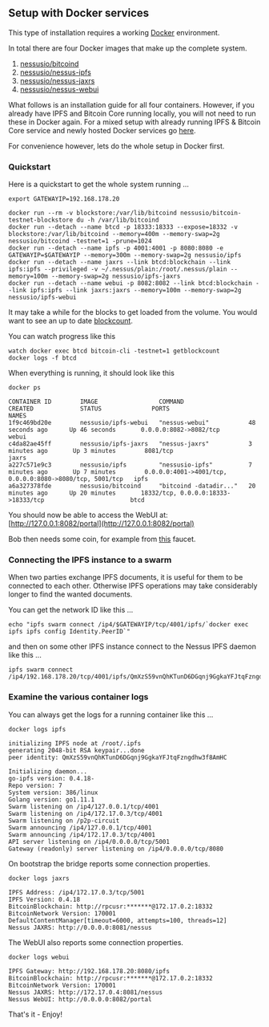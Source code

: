 ## Setup with Docker services

This type of installation requires a working [Docker](https://www.docker.com/community-edition#/download) environment.

In total there are four Docker images that make up the complete system.

1. [nessusio/bitcoind](https://hub.docker.com/r/nessusio/bitcoind)
2. [nessusio/nessus-ipfs](https://hub.docker.com/r/nessusio/ipfs)
3. [nessusio/nessus-jaxrs](https://hub.docker.com/r/nessusio/ipfs-jaxrs)
4. [nessusio/nessus-webui](https://hub.docker.com/r/nessusio/ipfs-webui)

What follows is an installation guide for all four containers. However, if you already have IPFS and Bitcoin Core running locally, you will not need to run these in Docker again.
For a mixed setup with already running IPFS & Bitcoin Core service and newly hosted Docker services go [here](Setup-Mixed-Docker.md).

For convenience however, lets do the whole setup in Docker first.

### Quickstart

Here is a quickstart to get the whole system running ...

    export GATEWAYIP=192.168.178.20

    docker run --rm -v blockstore:/var/lib/bitcoind nessusio/bitcoin-testnet-blockstore du -h /var/lib/bitcoind
    docker run --detach --name btcd -p 18333:18333 --expose=18332 -v blockstore:/var/lib/bitcoind --memory=400m --memory-swap=2g nessusio/bitcoind -testnet=1 -prune=1024
    docker run --detach --name ipfs -p 4001:4001 -p 8080:8080 -e GATEWAYIP=$GATEWAYIP --memory=300m --memory-swap=2g nessusio/ipfs
    docker run --detach --name jaxrs --link btcd:blockchain --link ipfs:ipfs --privileged -v ~/.nessus/plain:/root/.nessus/plain --memory=100m --memory-swap=2g nessusio/ipfs-jaxrs
    docker run --detach --name webui -p 8082:8082 --link btcd:blockchain --link ipfs:ipfs --link jaxrs:jaxrs --memory=100m --memory-swap=2g nessusio/ipfs-webui

It may take a while for the blocks to get loaded from the volume. 
You would want to see an up to date [blockcount](https://live.blockcypher.com/btc-testnet).

You can watch progress like this

    watch docker exec btcd bitcoin-cli -testnet=1 getblockcount
    docker logs -f btcd
    
When everything is running, it should look like this

    docker ps

    CONTAINER ID        IMAGE                 COMMAND                  CREATED             STATUS              PORTS                                                      NAMES
    1f9c469bd20e        nessusio/ipfs-webui   "nessus-webui"           48 seconds ago      Up 46 seconds       0.0.0.0:8082->8082/tcp                                     webui
    c4da82ae45ff        nessusio/ipfs-jaxrs   "nessus-jaxrs"           3 minutes ago       Up 3 minutes        8081/tcp                                                   jaxrs
    a227c571e9c3        nessusio/ipfs         "nessusio-ipfs"          7 minutes ago       Up 7 minutes        0.0.0.0:4001->4001/tcp, 0.0.0.0:8080->8080/tcp, 5001/tcp   ipfs
    a6a327378fde        nessusio/bitcoind     "bitcoind -datadir..."   20 minutes ago      Up 20 minutes       18332/tcp, 0.0.0.0:18333->18333/tcp                        btcd

You should now be able to access the WebUI at: [http://127.0.0.1:8082/portal](http://127.0.0.1:8082/portal)

Bob then needs some coin, for example from [this](http://bitcoinfaucet.uo1.net/send.php) faucet.

### Connecting the IPFS instance to a swarm

When two parties exchange IPFS documents, it is useful for them to be connected to each other.
Otherwise IPFS operations may take considerably longer to find the wanted documents. 

You can get the network ID like this ...

    echo "ipfs swarm connect /ip4/$GATEWAYIP/tcp/4001/ipfs/`docker exec ipfs ipfs config Identity.PeerID`"

and then on some other IPFS instance connect to the Nessus IPFS daemon like this ...

    ipfs swarm connect /ip4/192.168.178.20/tcp/4001/ipfs/QmXzS59vnQhKTunD6DGqnj9GgkaYFJtqFzngdhw3f8AmHC

### Examine the various container logs 

You can always get the logs for a running container like this ...

    docker logs ipfs

    initializing IPFS node at /root/.ipfs
    generating 2048-bit RSA keypair...done
    peer identity: QmXzS59vnQhKTunD6DGqnj9GgkaYFJtqFzngdhw3f8AmHC
    
    Initializing daemon...
    go-ipfs version: 0.4.18-
    Repo version: 7
    System version: 386/linux
    Golang version: go1.11.1
    Swarm listening on /ip4/127.0.0.1/tcp/4001
    Swarm listening on /ip4/172.17.0.3/tcp/4001
    Swarm listening on /p2p-circuit
    Swarm announcing /ip4/127.0.0.1/tcp/4001
    Swarm announcing /ip4/172.17.0.3/tcp/4001
    API server listening on /ip4/0.0.0.0/tcp/5001
    Gateway (readonly) server listening on /ip4/0.0.0.0/tcp/8080

On bootstrap the bridge reports some connection properties.

    docker logs jaxrs

    IPFS Address: /ip4/172.17.0.3/tcp/5001
    IPFS Version: 0.4.18
    BitcoinBlockchain: http://rpcusr:*******@172.17.0.2:18332
    BitcoinNetwork Version: 170001
    DefaultContentManager[timeout=6000, attempts=100, threads=12]
    Nessus JAXRS: http://0.0.0.0:8081/nessus

The WebUI also reports some connection properties.

    docker logs webui

    IPFS Gateway: http://192.168.178.20:8080/ipfs
    BitcoinBlockchain: http://rpcusr:*******@172.17.0.2:18332
    BitcoinNetwork Version: 170001
    Nessus JAXRS: http://172.17.0.4:8081/nessus
    Nessus WebUI: http://0.0.0.0:8082/portal

That's it - Enjoy!
